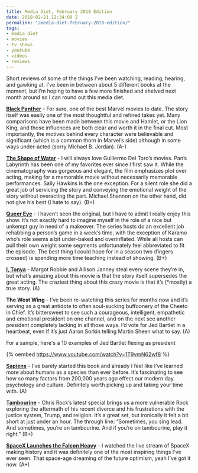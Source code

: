 ```yaml
---
title: Media Diet, February 2018 Edition
date: 2018-02-21 12:34:00 Z
permalink: "/media-diet-february-2018-edition/"
tags:
- media diet
- movies
- tv shows
- youtube
- videos
- reviews
---
```


Short reviews of some of the things I’ve been watching, reading, hearing, and gawking at. I’ve been in between about 5 different books at the moment, but I’m hoping to have a few more finished and shelved next month around so I can round out this media diet.

<!-- more -->

**[Black Panther](https://www.youtube.com/watch?v=xjDjIWPwcPU)** - For sure, one of the best Marvel movies to date. The story itself was easily one of the most thoughtful and refined takes yet. Many comparisons have been made between this movie and Hamlet, or the Lion King, and those influences are both clear and worth it in the final cut. Most importantly, the motives behind every character were believable and significant (which is a common thorn in Marvel’s side) although in some ways under-acted (sorry Michael B. Jordan). (A-)

**[The Shape of Water](https://www.youtube.com/watch?v=uiA4B5Y63IQ)** - I will always love Guillermo Del Toro’s movies. Pan’s Labyrinth has been one of my favorites ever since I first saw it. While the cinematography was gorgeous and elegant, the film emphasizes plot over acting, making for a memorable movie without necessarily memorable performances. Sally Hawkins is the one exception. For a silent role she did a great job of servicing the story and conveying the emotional weight of the story without overacting the part. Michael Shannon on the other hand, did not give his best (I hate to say). (B\+)

**[Queer Eye](https://www.youtube.com/watch?v=GZMrivD2Aok)** - I haven’t seen the original, but I have to admit I really enjoy this show. It’s not exactly hard to imagine myself in the role of a nice but unkempt guy in need of a makeover. The series hosts do an excellent job rehabbing a person’s game in a week’s time, with the exception of Karamo who’s role seems a bit under-baked and overinflated. While all hosts can pull their own weight some segments unfortunately feel abbreviated to fit the episode. The best thing I could hope for in a season two (fingers crossed) is spending more time teaching instead of showing. (B\+)

**[I, Tonya](https://www.youtube.com/watch?v=OXZQ5DfSAAc)** - Margot Robbie and Allison Janney steal every scene they’re in, but what’s amazing about this movie is that the story itself supersedes the great acting. The craziest thing about this crazy movie is that it’s (\*mostly) a true story. (A)

**The West Wing** - I’ve been re-watching this series for months now and it’s serving as a great antidote to often soul-sucking buffoonery of the Cheeto in Chief. It’s bittersweet to see such a courageous, intelligent, empathetic and emotional president on one channel, and on the next see another president completely lacking in all those ways. I’d vote for Jed Bartlet in a heartbeat, even if it’s just Aaron Sorkin telling Martin Sheen what to say. (A)

For a sample, here's a 10 examples of Jed Bartlet flexing as president

{% oembed https://www.youtube.com/watch?v=1T9vmN62wf8 %}

**[Sapiens](https://www.amazon.com/Sapiens-Humankind-Yuval-Noah-Harari/dp/0062316117/ref=sr_1_3_twi_pap_2?ie=UTF8&qid=1519216816&sr=8-3&keywords=sapiens)** - I’ve barely started this book and already I feel like I’ve learned more about humans as a species than ever before. It’s fascinating to see how so many factors from 200,000 years ago effect our modern day psychology and culture. Definitely worth picking up and taking your time with. (A)

**[Tambourine](https://www.youtube.com/watch?v=Iz46th3HSMU)** - Chris Rock’s latest special brings us a more vulnerable Rock exploring the aftermath of his recent divorce and his frustrations with the justice system, Trump, and religion. It’s a great set, but ironically it felt a bit short at just under an hour. The through line: “Sometimes, you sing lead. And sometimes, you’re on tambourine. And if you’re on tambourine, play it right.” (B\+)

**[SpaceX Launches the Falcon Heavy](https://www.youtube.com/watch?v=wbSwFU6tY1c)** - I watched the live stream of SpaceX making history and it was definitely one of the most inspiring things I've ever seen. That space-age dreaming of the future optimism, yeah I’ve got it now. (A\+)